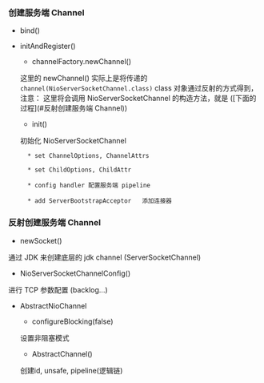 ### 创建服务端 Channel 

* bind() 

* initAndRegister()

    - channelFactory.newChannel()

    这里的 newChannel() 实际上是将传递的 `channel(NioServerSocketChannel.class)` class 对象通过反射的方式得到，
    注意： 这里将会调用 NioServerSocketChannel 的构造方法，就是 ([下面的过程](#反射创建服务端 Channel))
    
    - init()
    
    初始化 NioServerSocketChannel
    
        * set ChannelOptions, ChannelAttrs
        
        * set ChildOptions, ChildAttr
        
        * config handler 配置服务端 pipeline
        
        * add ServerBootstrapAcceptor   添加连接器

### 反射创建服务端 Channel

* newSocket() 

通过 JDK 来创建底层的 jdk channel (ServerSocketChannel)

* NioServerSocketChannelConfig() 

进行 TCP 参数配置 (backlog...)

* AbstractNioChannel 

    - configureBlocking(false)
    
    设置非阻塞模式
    
    - AbstractChannel() 
    
    创建id, unsafe, pipeline(逻辑链)
